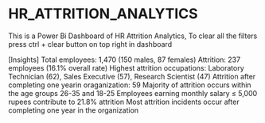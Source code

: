 # HR_ATTRITION_ANALYTICS
This is a Power Bi Dashboard of HR Attrition Analytics,
To clear all the filters press ctrl + clear button on top right in dashboard

[Insights]
Total employees: 1,470 (150 males, 87 females)
Attrition: 237 employees (16.1% overall rate)
Highest attrition occupations: Laboratory Technician (62), Sales Executive (57), Research Scientist (47)
Attrition after completing one yearin oraganization: 59
Majority of attrition occurs within the age groups 26-35 and 18-25
Employees earning monthly salary ≤ 5,000 rupees contribute to 21.8% attrition
Most attrition incidents occur after completing one year in the organization
